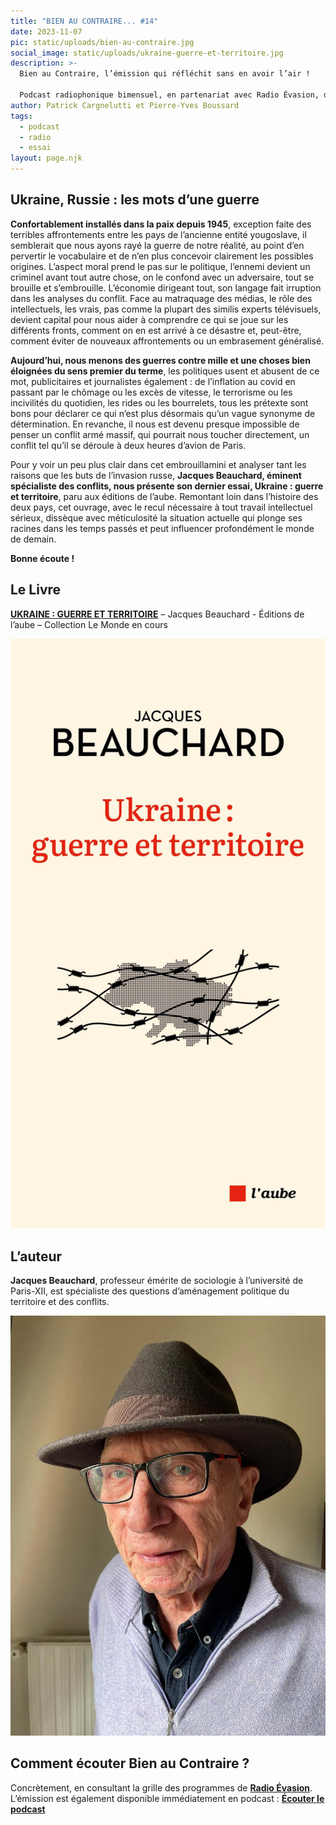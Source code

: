 ```yaml
---
title: "BIEN AU CONTRAIRE... #14"
date: 2023-11-07
pic: static/uploads/bien-au-contraire.jpg
social_image: static/uploads/ukraine-guerre-et-territoire.jpg
description: >-
  Bien au Contraire, l’émission qui réfléchit sans en avoir l’air !

  Podcast radiophonique bimensuel, en partenariat avec Radio Évasion, dans laquelle un livre, roman, essai, pamphlet, sert de base à l'exploration d'un sujet de société. Nourrir la réflexion et proposer des points de vue spécifiques sur les thèmes les plus divers sont les deux ambitions de ces émissions.
author: Patrick Cargnelutti et Pierre-Yves Boussard
tags:
  - podcast
  - radio
  - essai
layout: page.njk
---
```

## Ukraine, Russie : les mots d’une guerre

**Confortablement installés dans la paix depuis 1945**, exception faite des terribles affrontements entre les pays de l’ancienne entité yougoslave, il semblerait que nous ayons rayé la guerre de notre réalité, au point d’en pervertir le vocabulaire et de n’en plus concevoir clairement les possibles origines. L’aspect moral prend le pas sur le politique, l’ennemi devient un criminel avant tout autre chose, on le confond avec un adversaire, tout se brouille et s’embrouille. L’économie dirigeant tout, son langage fait irruption dans les analyses du conflit. Face au matraquage des médias, le rôle des intellectuels, les vrais, pas comme la plupart des similis experts télévisuels, devient capital pour nous aider à comprendre ce qui se joue sur les différents fronts, comment on en est arrivé à ce désastre et, peut-être, comment éviter de nouveaux affrontements ou un embrasement généralisé.

**Aujourd’hui, nous menons des guerres contre mille et une choses bien éloignées du sens premier du terme**, les politiques usent et abusent de ce mot, publicitaires et journalistes également : de l’inflation au covid en passant par le chômage ou les excès de vitesse, le terrorisme ou les incivilités du quotidien, les rides ou les bourrelets, tous les prétexte sont bons pour déclarer ce qui n’est plus désormais qu’un vague synonyme de détermination. En revanche, il nous est devenu presque impossible de penser un conflit armé massif, qui pourrait nous toucher directement, un conflit tel qu’il se déroule à deux heures d’avion de Paris.

Pour y voir un peu plus clair dans cet embrouillamini et analyser tant les raisons que les buts de l’invasion russe, **Jacques Beauchard, éminent spécialiste des conflits, nous présente son dernier essai, Ukraine : guerre et territoire**, paru aux éditions de l’aube. Remontant loin dans l’histoire des deux pays, cet ouvrage, avec le recul nécessaire à tout travail intellectuel sérieux, dissèque avec méticulosité la situation actuelle qui plonge ses racines dans les temps passés et peut influencer profondément le monde de demain.

**Bonne écoute !**

## Le Livre

**[UKRAINE : GUERRE ET TERRITOIRE](https://editionsdelaube.fr/catalogue_de_livres/ukraine-guerre-et-territoire/)** – Jacques Beauchard - Éditions de l’aube – Collection Le Monde en cours

![Couverture écrue, en haut, au centre, le nom de l'auteur, sur deux lignes en caractères noirs, ceux du nom plus gras que ceux du prénom. En-dessous, sur deux lignes également, le titre en rouge, centré. Au centre de la couverture, une silhouette de l'Ukraine, grisée, en partie masquée par des barbelés.](static/uploads/ukraine-guerre-et-territoire.jpg "Ukraine : guerre et territoire")

## L’auteur

**Jacques Beauchard**, professeur émérite de sociologie à l’université de Paris-XII, est spécialiste des questions d’aménagement politique du territoire et des conflits.

![](static/uploads/jacques-beauchard.jpeg "Jacques Beauchard")

## Comment écouter Bien au Contraire ?

Concrètement, en consultant la grille des programmes de **[Radio Évasion](https://www.radioevasion.net/)**. L’émission est également disponible immédiatement en podcast : **[Écouter le podcast](https://www.radioevasion.net/actu/ukraine-russie-mots-dune-guerre/)**